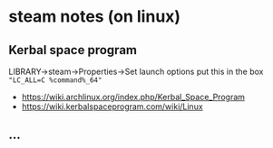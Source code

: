 # steam notes (on linux)

## Kerbal space program

LIBRARY->steam->Properties->Set launch options
put this in the box
```"LC_ALL=C %command%_64"```

* https://wiki.archlinux.org/index.php/Kerbal_Space_Program
* https://wiki.kerbalspaceprogram.com/wiki/Linux

## ...

